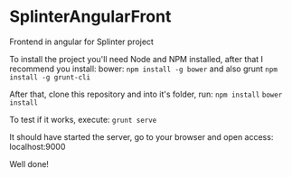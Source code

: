# SplinterAngularFront
Frontend in angular for Splinter project

To install the project you'll need Node and NPM installed,
after that I recommend you install:
bower: ```npm install -g bower```
and also grunt ```npm install -g grunt-cli```

After that, clone this repository and into it's folder, run:
```npm install```
```bower install```

To test if it works, execute:
```grunt serve```

It should have started the server, go to your browser and open access: localhost:9000

Well done!
